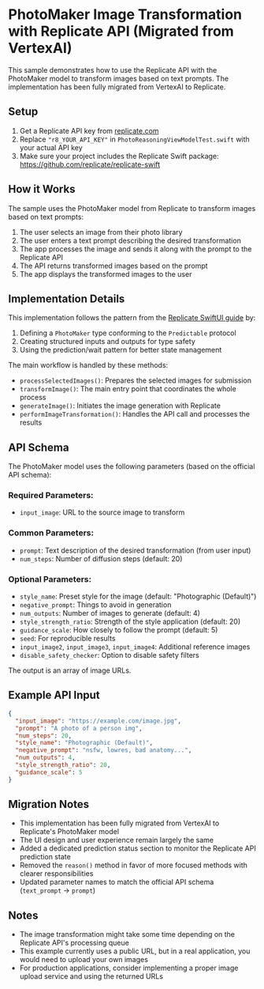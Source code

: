 # PhotoMaker Image Transformation with Replicate API (Migrated from VertexAI)

This sample demonstrates how to use the Replicate API with the PhotoMaker model to transform images based on text prompts. The implementation has been fully migrated from VertexAI to Replicate.

## Setup

1. Get a Replicate API key from [replicate.com](https://replicate.com/)
2. Replace `"r8_YOUR_API_KEY"` in `PhotoReasoningViewModelTest.swift` with your actual API key
3. Make sure your project includes the Replicate Swift package: https://github.com/replicate/replicate-swift

## How it Works

The sample uses the PhotoMaker model from Replicate to transform images based on text prompts:

1. The user selects an image from their photo library
2. The user enters a text prompt describing the desired transformation
3. The app processes the image and sends it along with the prompt to the Replicate API
4. The API returns transformed images based on the prompt
5. The app displays the transformed images to the user

## Implementation Details

This implementation follows the pattern from the [Replicate SwiftUI guide](https://replicate.com/docs/guides/swiftui) by:

1. Defining a `PhotoMaker` type conforming to the `Predictable` protocol
2. Creating structured inputs and outputs for type safety
3. Using the prediction/wait pattern for better state management

The main workflow is handled by these methods:
- `processSelectedImages()`: Prepares the selected images for submission
- `transformImage()`: The main entry point that coordinates the whole process
- `generateImage()`: Initiates the image generation with Replicate
- `performImageTransformation()`: Handles the API call and processes the results

## API Schema

The PhotoMaker model uses the following parameters (based on the official API schema):

### Required Parameters:
- `input_image`: URL to the source image to transform

### Common Parameters:
- `prompt`: Text description of the desired transformation (from user input)
- `num_steps`: Number of diffusion steps (default: 20)

### Optional Parameters:
- `style_name`: Preset style for the image (default: "Photographic (Default)")
- `negative_prompt`: Things to avoid in generation
- `num_outputs`: Number of images to generate (default: 4)
- `style_strength_ratio`: Strength of the style application (default: 20)
- `guidance_scale`: How closely to follow the prompt (default: 5)
- `seed`: For reproducible results
- `input_image2`, `input_image3`, `input_image4`: Additional reference images
- `disable_safety_checker`: Option to disable safety filters

The output is an array of image URLs.

## Example API Input

```json
{
  "input_image": "https://example.com/image.jpg",
  "prompt": "A photo of a person img",
  "num_steps": 20,
  "style_name": "Photographic (Default)",
  "negative_prompt": "nsfw, lowres, bad anatomy...",
  "num_outputs": 4,
  "style_strength_ratio": 20,
  "guidance_scale": 5
}
```

## Migration Notes

- This implementation has been fully migrated from VertexAI to Replicate's PhotoMaker model
- The UI design and user experience remain largely the same
- Added a dedicated prediction status section to monitor the Replicate API prediction state
- Removed the `reason()` method in favor of more focused methods with clearer responsibilities
- Updated parameter names to match the official API schema (`text_prompt` → `prompt`)

## Notes

- The image transformation might take some time depending on the Replicate API's processing queue
- This example currently uses a public URL, but in a real application, you would need to upload your own images
- For production applications, consider implementing a proper image upload service and using the returned URLs 